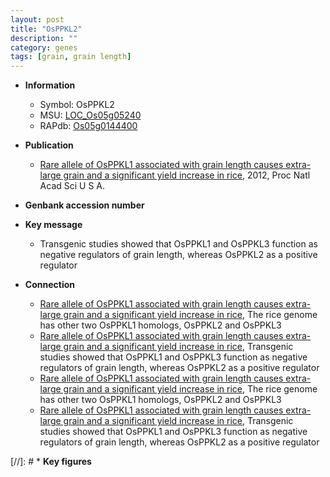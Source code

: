 ```yaml
---
layout: post
title: "OsPPKL2"
description: ""
category: genes
tags: [grain, grain length]
---
```


* **Information**  
    + Symbol: OsPPKL2  
    + MSU: [LOC_Os05g05240](http://rice.plantbiology.msu.edu/cgi-bin/ORF_infopage.cgi?orf=LOC_Os05g05240)  
    + RAPdb: [Os05g0144400](http://rapdb.dna.affrc.go.jp/viewer/gbrowse_details/irgsp1?name=Os05g0144400)  

* **Publication**  
    + [Rare allele of OsPPKL1 associated with grain length causes extra-large grain and a significant yield increase in rice](http://www.ncbi.nlm.nih.gov/pubmed?term=Rare+allele+of+OsPPKL1+associated+with+grain+length+causes+extra-large+grain+and+a+significant+yield+increase+in+rice%5BTitle%5D), 2012, Proc Natl Acad Sci U S A.

* **Genbank accession number**  

* **Key message**  
    + Transgenic studies showed that OsPPKL1 and OsPPKL3 function as negative regulators of grain length, whereas OsPPKL2 as a positive regulator

* **Connection**  
    + [Rare allele of OsPPKL1 associated with grain length causes extra-large grain and a significant yield increase in rice](http://www.ncbi.nlm.nih.gov/pubmed?term=Rare+allele+of+OsPPKL1+associated+with+grain+length+causes+extra-large+grain+and+a+significant+yield+increase+in+rice%5BTitle%5D), The rice genome has other two OsPPKL1 homologs, OsPPKL2 and OsPPKL3
    + [Rare allele of OsPPKL1 associated with grain length causes extra-large grain and a significant yield increase in rice](http://www.ncbi.nlm.nih.gov/pubmed?term=Rare+allele+of+OsPPKL1+associated+with+grain+length+causes+extra-large+grain+and+a+significant+yield+increase+in+rice%5BTitle%5D), Transgenic studies showed that OsPPKL1 and OsPPKL3 function as negative regulators of grain length, whereas OsPPKL2 as a positive regulator
    + [Rare allele of OsPPKL1 associated with grain length causes extra-large grain and a significant yield increase in rice](http://www.ncbi.nlm.nih.gov/pubmed?term=Rare+allele+of+OsPPKL1+associated+with+grain+length+causes+extra-large+grain+and+a+significant+yield+increase+in+rice%5BTitle%5D), The rice genome has other two OsPPKL1 homologs, OsPPKL2 and OsPPKL3
    + [Rare allele of OsPPKL1 associated with grain length causes extra-large grain and a significant yield increase in rice](http://www.ncbi.nlm.nih.gov/pubmed?term=Rare+allele+of+OsPPKL1+associated+with+grain+length+causes+extra-large+grain+and+a+significant+yield+increase+in+rice%5BTitle%5D), Transgenic studies showed that OsPPKL1 and OsPPKL3 function as negative regulators of grain length, whereas OsPPKL2 as a positive regulator

[//]: # * **Key figures**  


